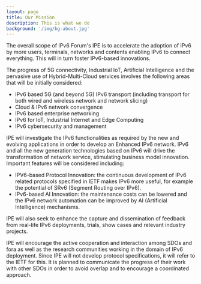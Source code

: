 ```yaml
---
layout: page
title: Our Mission
description: This is what we do
background: '/img/bg-about.jpg'
---
```


The overall scope of IPv6 Forum's IPE is to accelerate the adoption of IPv6 by more users, terminals, networks and contents enabling IPv6 to connect everything. This will in turn foster IPv6-based innovations.

The progress of 5G connectivity, Industrial IoT, Artificial Intelligence and the pervasive use of Hybrid-Multi-Cloud services involves the following areas that will be initially considered:

- IPv6 based 5G (and beyond 5G) IPv6 transport (including transport for both wired and wireless network and network slicing)
- Cloud & IPv6 network convergence
- IPv6 based enterprise networking
- IPv6 for IoT, Industrial Internet and Edge Computing
- IPv6 cybersecurity and management

IPE will investigate the IPv6 functionalities as required by the new and evolving applications in order to develop an Enhanced IPv6 network. IPv6 and all the new generation technologies based on IPv6 will drive the transformation of network service, stimulating business model innovation. Important features will be considered including:

- IPV6-based Protocol Innovation: the continuous development of IPv6 related protocols specified in IETF makes IPv6 more useful, for example the potential of SRv6 (Segment Routing over IPv6).
- IPv6-based AI Innovation: the maintenance costs can be lowered and the IPv6 network automation can be improved by AI (Artificial Intelligence) mechanisms.

IPE will also seek to enhance the capture and dissemination of feedback from real-life IPv6 deployments, trials, show cases and relevant industry projects.

IPE will encourage the active cooperation and interaction among SDOs and fora as well as the research communities working in the domain of IPv6 deployment. Since IPE will not develop protocol specifications, it will refer to the IETF for this. It is planned to communicate the progress of their work with other SDOs in order to avoid overlap and to encourage a coordinated approach.